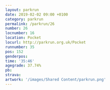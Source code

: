 ```yaml
---
layout: parkrun
date: 2019-02-02 09:00 +0100
category: parkrun
permalink: /parkrun/26
number: 26
locnumber: 16
location: Pocket
locurl: http://parkrun.org.uk/Pocket
runnumber: 35
pos: 152
genderpos: 
time: '35:46'
agegrade: 37.74%
pb: 
strava: 
artwork: '/images/Shared Content/parkrun.png'
---
```

